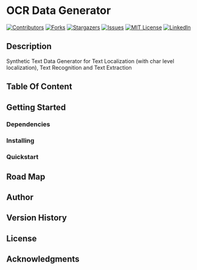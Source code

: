 # OCR Data Generator
<!-- PROJECT SHIELDS -->
<!--
*** I'm using markdown "reference style" links for readability.
*** Reference links are enclosed in brackets [ ] instead of parentheses ( ).
*** See the bottom of this document for the declaration of the reference variables
*** for contributors-url, forks-url, etc. This is an optional, concise syntax you may use.
*** https://www.markdownguide.org/basic-syntax/#reference-style-links
-->
[![Contributors][contributors-shield]][contributors-url]
[![Forks][forks-shield]][forks-url]
[![Stargazers][stars-shield]][stars-url]
[![Issues][issues-shield]][issues-url]
[![MIT License][license-shield]][license-url]
[![LinkedIn][linkedin-shield]][linkedin-url]


## Description
Synthetic Text Data Generator for Text Localization (with char level localization), Text Recognition and Text Extraction


## Table Of Content


## Getting Started

### Dependencies

### Installing

### Quickstart


## Road Map



## Author


## Version History

## License


## Acknowledgments




<!-- MARKDOWN LINKS & IMAGES -->
<!-- https://www.markdownguide.org/basic-syntax/#reference-style-links -->
[contributors-shield]: https://img.shields.io/github/contributors/nunenuh/ocrdgen?style=for-the-badge&logo=appveyor
[contributors-url]: https://github.com/nunenuh/ocrdgen/graphs/contributors

[forks-shield]: https://img.shields.io/github/forks/nunenuh/ocrdgen?style=for-the-badge
[forks-url]: https://github.com/nunenuh/ocrdgen/network/members

[stars-shield]: https://img.shields.io/github/stars/nunenuh/ocrdgen?style=for-the-badge
[stars-url]: https://github.com/nunenuh/ocrdgen/stargazers

[issues-shield]: https://img.shields.io/github/issues/nunenuh/ocrdgen?style=for-the-badge
[issues-url]: https://github.com/nunenuh/ocrdgen/issues

[license-shield]: https://img.shields.io/github/license/nunenuh/ocrdgen?style=for-the-badge
[license-url]: https://github.com/nunenuh/ocrdgen/blob/main/LICENSE

[linkedin-shield]: https://img.shields.io/badge/-LinkedIn-black.svg?style=for-the-badge&logo=linkedin&colorB=555
[linkedin-url]: https://linkedin.com/in/nunenuh

[product-screenshot]: images/screenshot.png